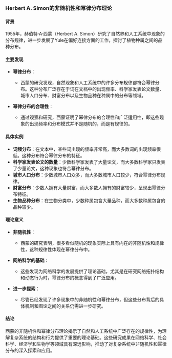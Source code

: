 ### Herbert A. Simon的非随机性和幂律分布理论

#### 背景
1955年，赫伯特·A·西蒙（Herbert A. Simon）研究了自然界和人工系统中现象的分布规律，进一步发展了Yule在偏好连接方面的工作，探讨了植物种属之间的品种分布。

#### 主要发现
- **幂律分布**：
  - 西蒙的研究发现，自然现象和人工系统中的许多分布规律都符合幂律分布。这种分布广泛存在于词在文档中的出现频率、科学家发表论文数量、城市人口分布、财富分布以及生物品种在种属中的分布等领域。
  
- **幂律分布的合理性**：
  - 通过观察和研究，西蒙证明了幂律分布的合理性和广泛适用性，即这些现象的出现频率和分布模式并不是随机的，而是有规律的。

#### 具体实例
- **词频分布**：在文本中，某些词出现的频率非常高，而大多数词的出现频率很低。这种分布符合幂律分布的特征。
- **科学家发表论文的数量**：少数科学家发表了大量论文，而大多数科学家只发表了少量论文，这种现象也符合幂律分布。
- **城市人口分布**：少数城市人口众多，而大多数城市人口较少，符合幂律分布规律。
- **财富分布**：少数人拥有大量财富，而大多数人拥有的财富较少，呈现出幂律分布特征。
- **生物品种分布**：在生物分类中，少数种属包含大量品种，而大多数种属包含的品种较少。

#### 理论意义
- **非随机性**：
  - 西蒙的研究表明，很多看似随机的现象实际上具有内在的非随机性和规律性，这种规律性体现在幂律分布中。
  
- **网络科学的基础**：
  - 这些发现为网络科学的发展提供了理论基础，尤其是在研究网络拓扑结构和动态行为时，幂律分布的概念得到了广泛应用。
  
- **进一步探索**：
  - 尽管已经发现了许多现象中的非随机性和幂律分布，但这些分布背后的具体机制和图论之间的关系仍需进一步研究。

#### 结论
西蒙的非随机性和幂律分布理论揭示了自然和人工系统中广泛存在的规律性，为理解复杂系统的结构和行为提供了重要的理论基础。这些研究成果在网络科学、社会科学、经济学和生物学等领域具有深远影响，推动了对复杂系统中非随机性和幂律分布的深入探索和应用。